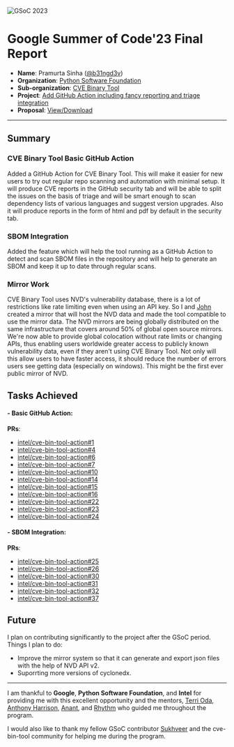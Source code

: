 ![GSoC 2023](https://developers.google.com/open-source/gsoc/resources/downloads/GSoC-logo-horizontal-800.png)

# Google Summer of Code'23 Final Report

- **Name**: Pramurta Sinha ([@b31ngd3v](https://github.com/b31ngd3v))
- **Organization**: [Python Software Foundation](https://www.python.org/psf/)
- **Sub-organization**: [CVE Binary Tool](https://github.com/intel/cve-bin-tool)
- **Project**: [Add GitHub Action including fancy reporting and triage integration](https://summerofcode.withgoogle.com/programs/2023/projects/rfhFsBbN)
- **Proposal**: [View/Download](https://blogs.python-gsoc.org/media/proposals/gsoc-proposal.pdf)

---

## Summary

### CVE Binary Tool Basic GitHub Action

Added a GitHub Action for CVE Binary Tool. This will make it easier for new users to try out regular repo scanning and automation with minimal setup. It will produce CVE reports in the GitHub security tab and will be able to split the issues on the basis of triage and will be smart enough to scan dependency lists of various languages and suggest version upgrades. Also it will produce reports in the form of html and pdf by default in the security tab.

### SBOM Integration

Added the feature which will help the tool running as a GitHub Action to detect and scan SBOM files in the repository and will help to generate an SBOM and keep it up to date through regular scans.

### Mirror Work

CVE Binary Tool uses NVD's vulnerability database, there is a lot of restrictions like rate limiting even when using an API key. So I and [John](https://github.com/warthog9) created a mirror that will host the NVD data and made the tool compatible to use the mirror data. The NVD mirrors are being globally distributed on the same infrastructure that covers around 50% of global open source mirrors. We're now able to provide global colocation without rate limits or changing APIs, thus enabling users worldwide greater access to publicly known vulnerability data, even if they aren't using CVE Binary Tool. Not only will this allow users to have faster access, it should reduce the number of errors users see getting data (especially on windows). This might be the first ever public mirror of NVD.

## Tasks Achieved

#### - **Basic GitHub Action**:

**PRs**:

- [intel/cve-bin-tool-action#1](https://github.com/intel/cve-bin-tool-action/pull/1)
- [intel/cve-bin-tool-action#4](https://github.com/intel/cve-bin-tool-action/pull/4)
- [intel/cve-bin-tool-action#6](https://github.com/intel/cve-bin-tool-action/pull/6)
- [intel/cve-bin-tool-action#7](https://github.com/intel/cve-bin-tool-action/pull/7)
- [intel/cve-bin-tool-action#10](https://github.com/intel/cve-bin-tool-action/pull/10)
- [intel/cve-bin-tool-action#14](https://github.com/intel/cve-bin-tool-action/pull/14)
- [intel/cve-bin-tool-action#15](https://github.com/intel/cve-bin-tool-action/pull/15)
- [intel/cve-bin-tool-action#16](https://github.com/intel/cve-bin-tool-action/pull/16)
- [intel/cve-bin-tool-action#22](https://github.com/intel/cve-bin-tool-action/pull/22)
- [intel/cve-bin-tool-action#23](https://github.com/intel/cve-bin-tool-action/pull/23)
- [intel/cve-bin-tool-action#24](https://github.com/intel/cve-bin-tool-action/pull/24)

#### - **SBOM Integration**:

**PRs**:

- [intel/cve-bin-tool-action#25](https://github.com/intel/cve-bin-tool-action/pull/25)
- [intel/cve-bin-tool-action#26](https://github.com/intel/cve-bin-tool-action/pull/26)
- [intel/cve-bin-tool-action#30](https://github.com/intel/cve-bin-tool-action/pull/30)
- [intel/cve-bin-tool-action#31](https://github.com/intel/cve-bin-tool-action/pull/31)
- [intel/cve-bin-tool-action#32](https://github.com/intel/cve-bin-tool-action/pull/32)
- [intel/cve-bin-tool-action#37](https://github.com/intel/cve-bin-tool-action/pull/37)

## Future

I plan on contributing significantly to the project after the GSoC period. Things I plan to do:

- Improve the mirror system so that it can generate and export json files with the help of NVD API v2.
- Suporrting more versions of cyclonedx.

---

I am thankful to **Google**, **Python Software Foundation**, and **Intel** for providing me with this excellent opportunity and the mentors, [Terri Oda](https://github.com/terriko), [Anthony Harrison](https://github.com/anthonyharrison), [Anant](https://github.com/XDRAGON2002), and [Rhythm](https://github.com/rhythmrx9) who guided me throughout the program.

I would also like to thank my fellow GSoC contributor [Sukhveer](https://github.com/Rexbeast2) and the cve-bin-tool community for helping me during the program.
